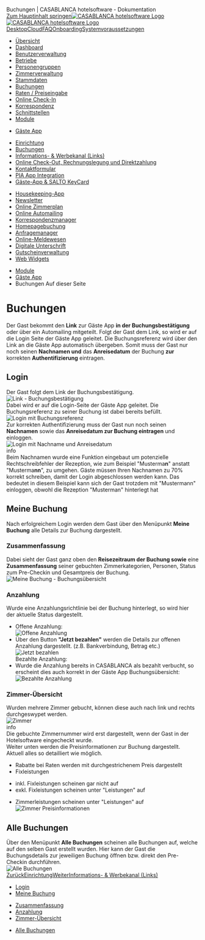 Buchungen | CASABLANCA hotelsoftware - Dokumentation  
[Zum Hauptinhalt springen](https://docs.casablanca.at/cloud/module/guestapp/bookings/#__docusaurus_skipToContent_fallback)[![CASABLANCA hotelsoftware Logo](https://docs.casablanca.at/img/logo.png) ![CASABLANCA hotelsoftware Logo](https://docs.casablanca.at/img/Casablanca_LOGO_2022_neg.png)](https://docs.casablanca.at/) [Desktop](https://docs.casablanca.at/desktop/desktop/)[Cloud](https://docs.casablanca.at/cloud/cloud_systems/)[FAQ](https://docs.casablanca.at/faq)[Onboarding](https://docs.casablanca.at/onboarding/fiscalization)[Systemvoraussetzungen](https://docs.casablanca.at/system_requirements)  
* [Übersicht](https://docs.casablanca.at/cloud/cloud_systems/)
* [Dashboard](https://docs.casablanca.at/cloud/dashboard/)
* [Benutzerverwaltung](https://docs.casablanca.at/cloud/user_management/)
* [Betriebe](https://docs.casablanca.at/cloud/company/)
* [Personengruppen](https://docs.casablanca.at/cloud/person_groups/)
* [Zimmerverwaltung](https://docs.casablanca.at/cloud/rooms/)
* [Stammdaten](https://docs.casablanca.at/cloud/main_data/)
* [Buchungen](https://docs.casablanca.at/cloud/bookings/)
* [Raten / Preiseingabe](https://docs.casablanca.at/cloud/raten/)
* [Online Check-In](https://docs.casablanca.at/cloud/online_checkin/)
* [Korrespondenz](https://docs.casablanca.at/cloud/online_corr/)
* [Schnittstellen](https://docs.casablanca.at/cloud/interfaces/)
* [Module](https://docs.casablanca.at/cloud/module/)
+ [Gäste App](https://docs.casablanca.at/cloud/module/guestapp/)
- [Einrichtung](https://docs.casablanca.at/cloud/module/guestapp/installation)
- [Buchungen](https://docs.casablanca.at/cloud/module/guestapp/bookings)
- [Informations- & Werbekanal (Links)](https://docs.casablanca.at/cloud/module/guestapp/info)
- [Online Check-Out, Rechnungslegung und Direktzahlung](https://docs.casablanca.at/cloud/module/guestapp/checkout)
- [Kontaktformular](https://docs.casablanca.at/cloud/module/guestapp/contact_form)
- [PIA App Integration](https://docs.casablanca.at/cloud/module/guestapp/pia_app)
- [Gäste-App & SALTO KeyCard](https://docs.casablanca.at/cloud/module/guestapp/salto)
+ [Housekeeping-App](https://docs.casablanca.at/cloud/module/housekeeping/)
+ [Newsletter](https://docs.casablanca.at/cloud/module/newsletter/)
+ [Online Zimmerplan](https://docs.casablanca.at/cloud/module/online_roomplan/)
+ [Online Automailing](https://docs.casablanca.at/cloud/module/automailing/)
+ [Korrespondenzmanager](https://docs.casablanca.at/cloud/module/corr_mgr/)
+ [Homepagebuchung](https://docs.casablanca.at/cloud/module/homepage/)
+ [Anfragemanager](https://docs.casablanca.at/cloud/module/query/)
+ [Online-Meldewesen](https://docs.casablanca.at/cloud/module/register/)
+ [Digitale Unterschrift](https://docs.casablanca.at/cloud/module/signature/)
+ [Gutscheinverwaltung](https://docs.casablanca.at/cloud/module/voucher/)
+ [Web Widgets](https://docs.casablanca.at/cloud/module/widget/)  
* [Module](https://docs.casablanca.at/cloud/module/)
* [Gäste App](https://docs.casablanca.at/cloud/module/guestapp/)
* Buchungen
Auf dieser Seite

# Buchungen  
Der Gast bekommt den **Link** zur Gäste App **in der Buchungsbestätigung** oder über ein Automailing mitgeteilt. Folgt der Gast dem Link, so wird er auf die Login Seite der Gäste App geleitet. Die Buchungsreferenz wird über den Link an die Gäste App automatisch übergeben. Somit muss der Gast nur noch seinen **Nachnamen und** das **Anreisedatum** der Buchung **zur** korrekten **Authentifizierung** eintragen.

## Login[](https://docs.casablanca.at/cloud/module/guestapp/bookings/#login "Direkter Link zu Login")  
Der Gast folgt dem Link der Buchungsbestätigung.  
![Link - Buchungsbestätigung](https://docs.casablanca.at/assets/images/confirmation_link-5027b1d4b7ad5b14e43fe5b4ca0205da.png "Link - Buchungsbestätigung")  
Dabei wird er auf die Login-Seite der Gäste App geleitet. Die Buchungsreferenz zu seiner Buchung ist dabei bereits befüllt.  
![Login mit Buchungsreferenz](https://docs.casablanca.at/assets/images/login_with_reference-b1f975f50bd143ed3bfebc9a32012768.png "Login mit Buchungsreferenz")  
Zur korrekten Authentifizierung muss der Gast nun noch seinen **Nachnamen** sowie das **Anreisedatum zur Buchung eintragen** und einloggen.  
![Login mit Nachname und Anreisedatum](https://docs.casablanca.at/assets/images/login_with_name_arrival-a45cee22c399403766b47dcb193336df.png "Login mit Nachname und Anreisedatum")  
info  
Beim Nachnamen wurde eine Funktion eingebaut um potenzielle Rechtschreibfehler der Rezeption, wie zum Beispiel "Musterma**n**" anstatt "Musterma**nn**", zu umgehen. Gäste müssen Ihren Nachnamen zu 70% korrekt schreiben, damit der Login abgeschlossen werden kann. Das bedeutet in diesem Beispiel kann sich der Gast trotzdem mit "Mustermann" einloggen, obwohl die Rezeption "Musterman" hinterlegt hat

## Meine Buchung[](https://docs.casablanca.at/cloud/module/guestapp/bookings/#meine-buchung "Direkter Link zu Meine Buchung")  
Nach erfolgreichem Login werden dem Gast über den Menüpunkt **Meine Buchung** alle Details zur Buchung dargestellt.

### Zusammenfassung[](https://docs.casablanca.at/cloud/module/guestapp/bookings/#zusammenfassung "Direkter Link zu Zusammenfassung")  
Dabei sieht der Gast ganz oben den **Reisezeitraum der Buchung sowie** eine **Zusammenfassung** seiner gebuchten Zimmerkategorien, Personen, Status zum Pre-Checkin und Gesamtpreis der Buchung.  
![Meine Buchung - Buchungsübersicht](https://docs.casablanca.at/assets/images/my_booking_summary-b6e1d221aee2cf0fcb0f68e394b12464.png "Meine Buchung - Büchungsübersicht")

### Anzahlung[](https://docs.casablanca.at/cloud/module/guestapp/bookings/#anzahlung "Direkter Link zu Anzahlung")  
Wurde eine Anzahlungsrichtlinie bei der Buchung hinterlegt, so wird hier der aktuelle Status dargestellt.  
* Offene Anzahlung:  
![Offene Anzahlung](https://docs.casablanca.at/assets/images/open_deposit-8d8d1d02b77c77f54990d19157d101fa.png "Offene Anzahlung")  
* Über den Button **"Jetzt bezahlen"** werden die Details zur offenen Anzahlung dargestellt. (z.B. Bankverbindung, Betrag etc.)  
![Jetzt bezahlen](https://docs.casablanca.at/assets/images/pay_deposit_overview-0ac8166f497b3cf56935ac1a15ed5c8e.png "Jetzt bezahlen")  
Bezahlte Anzahlung:  
* Wurde die Anzahlung bereits in CASABLANCA als bezahlt verbucht, so erscheint dies auch korrekt in der Gäste App Buchungsübersicht:  
![Bezahlte Anzahlung](https://docs.casablanca.at/assets/images/payed_deposit-e93bfcf6e0d877e6c83f45bce292b44c.png "Bezahlte Anzahlung")

### Zimmer-Übersicht[](https://docs.casablanca.at/cloud/module/guestapp/bookings/#zimmer-übersicht "Direkter Link zu Zimmer-Übersicht")  
Wurden mehrere Zimmer gebucht, können diese auch nach link und rechts durchgeswypet werden.  
![Zimmer](https://docs.casablanca.at/assets/images/rooms-19e346210699decac8988a34df145377.png "Zimmer")  
info  
Die gebuchte Zimmernummer wird erst dargestellt, wenn der Gast in der Hotelsoftware eingecheckt wurde.  
Weiter unten werden die Preisinformationen zur Buchung dargestellt. Aktuell alles so detailliert wie möglich.  
* Rabatte bei Raten werden mit durchgestrichenem Preis dargestellt
* Fixleistungen
+ inkl. Fixleistungen scheinen gar nicht auf
+ exkl. Fixleistungen scheinen unter "Leistungen" auf
* Zimmerleistungen scheinen unter "Leistungen" auf  
![Zimmer Preisinformationen](https://docs.casablanca.at/assets/images/rooms_priceinfo-c1913beaa9b065f03c4fbb076b1e16ff.png "Zimmer Preisinformationen")

## Alle Buchungen[](https://docs.casablanca.at/cloud/module/guestapp/bookings/#alle-buchungen "Direkter Link zu Alle Buchungen")  
Über den Menüpunkt **Alle Buchungen** scheinen alle Buchungen auf, welche auf den selben Gast erstellt wurden. Hier kann der Gast die Buchungsdetails zur jeweiligen Buchung öffnen bzw. direkt den Pre-Checkin durchführen.  
![Alle Buchungen](https://docs.casablanca.at/assets/images/all_bookings-ac4a307b9f16d1e47d7ac9a6444fb264.png "Alle Buchungen")  
[ZurückEinrichtung](https://docs.casablanca.at/cloud/module/guestapp/installation)[WeiterInformations- & Werbekanal (Links)](https://docs.casablanca.at/cloud/module/guestapp/info)  
* [Login](https://docs.casablanca.at/cloud/module/guestapp/bookings/#login)
* [Meine Buchung](https://docs.casablanca.at/cloud/module/guestapp/bookings/#meine-buchung)
+ [Zusammenfassung](https://docs.casablanca.at/cloud/module/guestapp/bookings/#zusammenfassung)
+ [Anzahlung](https://docs.casablanca.at/cloud/module/guestapp/bookings/#anzahlung)
+ [Zimmer-Übersicht](https://docs.casablanca.at/cloud/module/guestapp/bookings/#zimmer-übersicht)
* [Alle Buchungen](https://docs.casablanca.at/cloud/module/guestapp/bookings/#alle-buchungen)